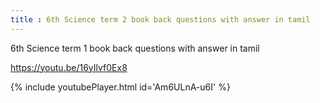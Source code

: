 ```yaml
---
title : 6th Science term 2 book back questions with answer in tamil
---
```


6th Science term 1 book back questions with answer in tamil

https://youtu.be/16yIlvf0Ex8



{% include youtubePlayer.html id='Am6ULnA-u6I' %}
